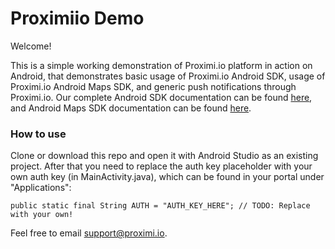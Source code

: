 # Proximiio Demo

Welcome!

This is a simple working demonstration of Proximi.io platform in action on Android,
that demonstrates basic usage of Proximi.io Android SDK, usage of Proximi.io Android Maps SDK, and generic push notifications through Proximi.io.
Our complete Android SDK documentation can be found [here](https://proximi.io/docs/android/), and Android Maps SDK documentation can be found [here](https://proximi.io/docs/android-maps/).

### How to use

Clone or download this repo and open it with Android Studio as an existing project.
After that you need to replace the auth key placeholder with your own auth key (in MainActivity.java), which can be found in your portal under "Applications":

```
public static final String AUTH = "AUTH_KEY_HERE"; // TODO: Replace with your own!
```

Feel free to email support@proximi.io.
